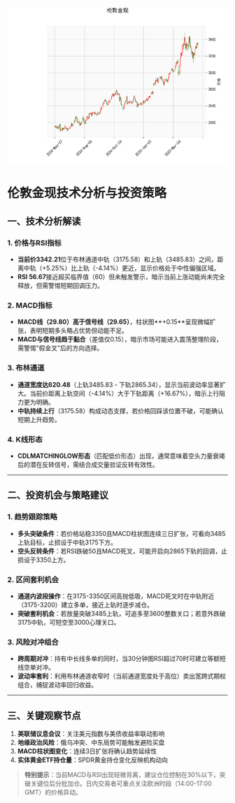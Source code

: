 ![图](SPTAUUSDOZ.png)



# 伦敦金现技术分析与投资策略

## 一、技术分析解读

### 1. 价格与RSI指标
- **当前价3342.21**位于布林通道中轨（3175.58）和上轨（3485.83）之间，距离中轨（+5.25%）比上轨（-4.14%）更近，显示价格处于中性偏强区域。
- **RSI 56.67**接近超买临界值（60）但未触发警示，暗示当前上涨动能尚未完全释放，但需警惕短期回调压力。

### 2. MACD指标
- **MACD线（29.80）高于信号线（29.65）**，柱状图**+0.15**呈现微幅扩张，表明短期多头略占优势但动能不足。
- **MACD与信号线趋于黏合**（差值仅0.15），暗示市场可能进入震荡整理阶段，需警惕"假金叉"后的方向选择。

### 3. 布林通道
- **通道宽度达620.48**（上轨3485.83 - 下轨2865.34），显示当前波动率显著扩大。当前价距离上轨空间（-4.14%）大于下轨距离（+16.67%），暗示上行阻力更为明确。
- **中轨持续上行**（3175.58）构成动态支撑，若价格回踩该位置不破，可能确认短期上升趋势。

### 4. K线形态
- **CDLMATCHINGLOW形态**（匹配低价形态）出现，通常意味着空头力量衰竭后的潜在反转信号，需结合成交量验证反转有效性。

---

## 二、投资机会与策略建议

### 1. 趋势跟踪策略
- **多头突破条件**：若价格站稳3350且MACD柱状图连续三日扩张，可看向3485上轨目标，止损设于中轨3175下方。
- **空头反转条件**：若RSI跌破50且MACD死叉，可能开启向2865下轨的回调，止损设于3350上方。

### 2. 区间套利机会
- **通道内波段操作**：在3175-3350区间高抛低吸，MACD死叉时在中轨附近（3175-3200）建立多单，接近上轨时逐步减仓。
- **突破套利机会**：若放量突破3485上轨，可追多至3600整数关口；若意外跌破3175中轨，可短空至3000心理关口。

### 3. 风险对冲组合
- **跨周期对冲**：持有中长线多单的同时，当30分钟图RSI超过70时可建立等额短线空单对冲。
- **波动率套利**：利用布林通道收窄时（当前通道宽度处于高位）卖出宽跨式期权组合，捕捉波动率回归收益。

---

## 三、关键观察节点
1. **美联储议息会议**：关注美元指数与美债收益率联动影响
2. **地缘政治风险**：俄乌冲突、中东局势可能触发避险买盘
3. **MACD柱状图变化**：连续3日扩张将确认趋势延续性
4. **实体黄金ETF持仓量**：SPDR黄金持仓变化反映机构动向

> **特别提示**：当前MACD与RSI出现轻微背离，建议仓位控制在30%以下，突破关键位后分批加仓。日内交易者可重点关注欧洲时段（14:00-17:00 GMT）的价格异动。